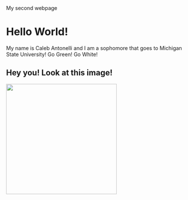 <DOCTYPE html>
<html lang="en">
    <head>My second webpage</head>
    <body>
        <h1>Hello World!</h1>
        <p> My name is Caleb Antonelli and I am a sophomore that goes to Michigan State University! Go Green! Go White! </p>
        <h2>  Hey you! Look at this image! </h2>
        <img src="https://www.google.com/url?sa=i&url=https%3A%2F%2Fen.wikipedia.org%2Fwiki%2FCookie&psig=AOvVaw0BjYJfqcp_PzaALhevEb5N&ust=1739216215873000&source=images&cd=vfe&opi=89978449&ved=0CBQQjRxqFwoTCLiMt7ert4sDFQAAAAAdAAAAABAH" width="300" height="300">
    </body>
</html>